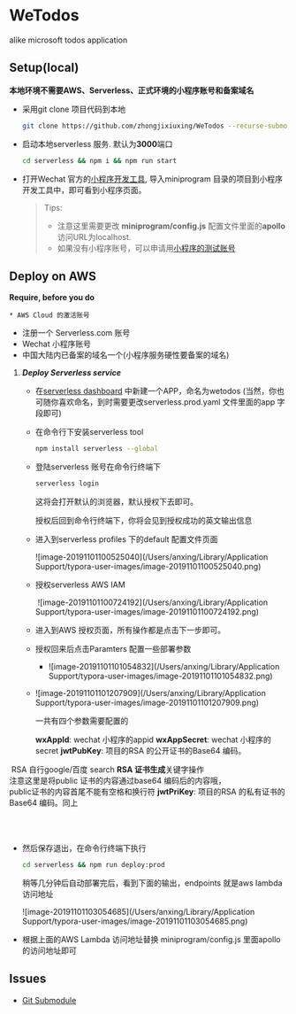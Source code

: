 # WeTodos

 alike microsoft todos application




## Setup(local)
**本地环境不需要AWS、Serverless、正式环境的小程序账号和备案域名**	



 * 采用git clone 项目代码到本地

   ```bash
   git clone https://github.com/zhongjixiuxing/WeTodos --recurse-submodules
   ```

 * 启动本地serverless 服务. 默认为**3000**端口

   ```bash
   cd serverless && npm i && npm run start
   ```

 * 打开Wechat 官方的[小程序开发工具](https://developers.weixin.qq.com/miniprogram/dev/devtools/download.html), 导入miniprogram 目录的项目到小程序开发工具中，即可看到小程序页面。

   > Tips: 
   > * 注意这里需要更改 **miniprogram/config.js** 配置文件里面的**apollo** 访问URL为localhost.
   > * 如果没有小程序账号，可以申请用[小程序的测试账号](https://developers.weixin.qq.com/miniprogram/dev/devtools/sandbox.html)
   



## Deploy on AWS
**Require, before you do**

	* AWS Cloud 的激活账号

   * 注册一个 Serverless.com 账号
 * Wechat 小程序账号
 * 中国大陆内已备案的域名一个(小程序服务硬性要备案的域名)



1. ***Deploy Serverless service***

   *  在[serverless dashboard](https://dashboard.serverless.com/tenants/anxing/applications/) 中新建一个APP，命名为wetodos (当然，你也可随你喜欢命名，到时需要更改serverless.prod.yaml 文件里面的app 字段即可)

   * 在命令行下安装serverless tool

     ```bash
     npm install serverless --global
     ```

   * 登陆serverless 账号在命令行终端下

     ```bash
     serverless login
     ```

     这将会打开默认的浏览器，默认授权下去即可。

     授权后回到命令行终端下，你将会见到授权成功的英文输出信息

   * 进入到serverless profiles 下的default 配置文件页面

     ![image-20191101100525040](/Users/anxing/Library/Application Support/typora-user-images/image-20191101100525040.png) 

   * 授权serverless AWS IAM

     ​		![image-20191101100724192](/Users/anxing/Library/Application Support/typora-user-images/image-20191101100724192.png)

   * 进入到AWS 授权页面，所有操作都是点击下一步即可。

   * 授权回来后点击Paramters 配置一些部署参数

     * ![image-20191101101054832](/Users/anxing/Library/Application Support/typora-user-images/image-20191101101054832.png)

   * ![image-20191101101207909](/Users/anxing/Library/Application Support/typora-user-images/image-20191101101207909.png)

     一共有四个参数需要配置的

     **wxAppId**:  wechat 小程序的appid
     **wxAppSecret**:  wechat 小程序的secret
     **jwtPubKey**:  项目的RSA 的公开证书的Base64 编码。
     

​						RSA 自行google/百度 search **RSA 证书生成**关键字操作
​     
​     ​						注意这里是将public 证书的内容通过base64 编码后的内容哦，
​     
     ​						public证书的内容首尾不能有空格和换行符
     **jwtPriKey**:  项目的RSA 的私有证书的Base64 编码。同上


​     
​     
   *  然后保存退出，在命令行终端下执行
   
      ```bash
      cd serverless && npm run deploy:prod
      ```
   
      稍等几分钟后自动部署完后，看到下面的输出，endpoints 就是aws lambda 访问地址
   
      ![image-20191101103054685](/Users/anxing/Library/Application Support/typora-user-images/image-20191101103054685.png)
   
   *  根据上面的AWS Lambda 访问地址替换 miniprogram/config.js 里面apollo的访问地址即可

## Issues

 * [Git Submodule](https://blog.devtang.com/2013/05/08/git-submodule-issues/)

